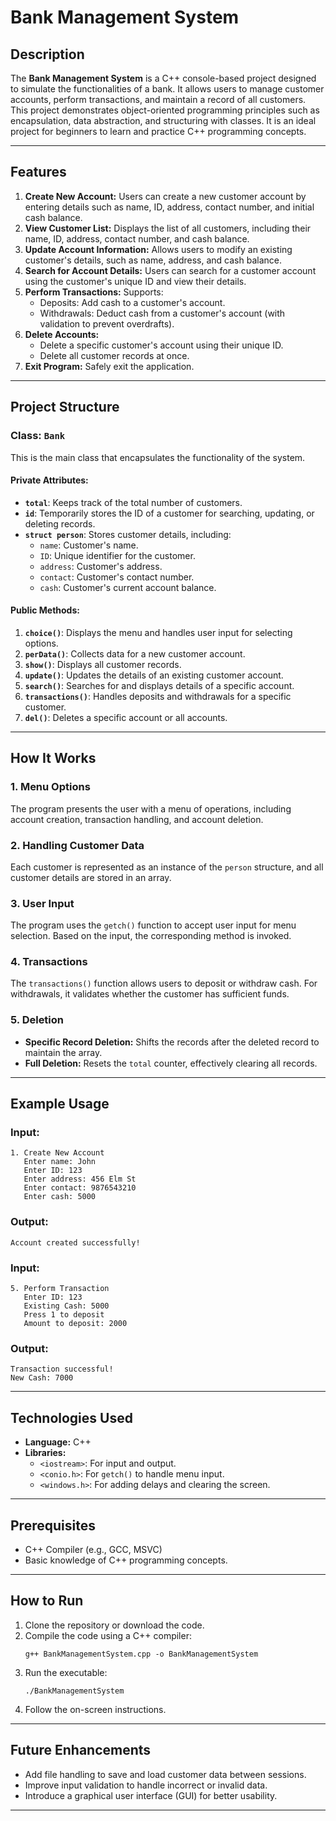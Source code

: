# Bank Management System

## Description
The **Bank Management System** is a C++ console-based project designed to simulate the functionalities of a bank. It allows users to manage customer accounts, perform transactions, and maintain a record of all customers. This project demonstrates object-oriented programming principles such as encapsulation, data abstraction, and structuring with classes. It is an ideal project for beginners to learn and practice C++ programming concepts.

---

## Features
1. **Create New Account:** Users can create a new customer account by entering details such as name, ID, address, contact number, and initial cash balance.
2. **View Customer List:** Displays the list of all customers, including their name, ID, address, contact number, and cash balance.
3. **Update Account Information:** Allows users to modify an existing customer's details, such as name, address, and cash balance.
4. **Search for Account Details:** Users can search for a customer account using the customer's unique ID and view their details.
5. **Perform Transactions:** Supports:
   - Deposits: Add cash to a customer's account.
   - Withdrawals: Deduct cash from a customer's account (with validation to prevent overdrafts).
6. **Delete Accounts:**
   - Delete a specific customer's account using their unique ID.
   - Delete all customer records at once.
7. **Exit Program:** Safely exit the application.

---

## Project Structure
### Class: `Bank`
This is the main class that encapsulates the functionality of the system.

#### Private Attributes:
- **`total`**: Keeps track of the total number of customers.
- **`id`**: Temporarily stores the ID of a customer for searching, updating, or deleting records.
- **`struct person`**: Stores customer details, including:
  - `name`: Customer's name.
  - `ID`: Unique identifier for the customer.
  - `address`: Customer's address.
  - `contact`: Customer's contact number.
  - `cash`: Customer's current account balance.

#### Public Methods:
1. **`choice()`**: Displays the menu and handles user input for selecting options.
2. **`perData()`**: Collects data for a new customer account.
3. **`show()`**: Displays all customer records.
4. **`update()`**: Updates the details of an existing customer account.
5. **`search()`**: Searches for and displays details of a specific account.
6. **`transactions()`**: Handles deposits and withdrawals for a specific customer.
7. **`del()`**: Deletes a specific account or all accounts.

---

## How It Works
### 1. Menu Options
The program presents the user with a menu of operations, including account creation, transaction handling, and account deletion.

### 2. Handling Customer Data
Each customer is represented as an instance of the `person` structure, and all customer details are stored in an array.

### 3. User Input
The program uses the `getch()` function to accept user input for menu selection. Based on the input, the corresponding method is invoked.

### 4. Transactions
The `transactions()` function allows users to deposit or withdraw cash. For withdrawals, it validates whether the customer has sufficient funds.

### 5. Deletion
- **Specific Record Deletion:** Shifts the records after the deleted record to maintain the array.
- **Full Deletion:** Resets the `total` counter, effectively clearing all records.

---

## Example Usage
### Input:
```
1. Create New Account
   Enter name: John
   Enter ID: 123
   Enter address: 456 Elm St
   Enter contact: 9876543210
   Enter cash: 5000
```

### Output:
```
Account created successfully!
```

### Input:
```
5. Perform Transaction
   Enter ID: 123
   Existing Cash: 5000
   Press 1 to deposit
   Amount to deposit: 2000
```

### Output:
```
Transaction successful!
New Cash: 7000
```

---

## Technologies Used
- **Language:** C++
- **Libraries:**
  - `<iostream>`: For input and output.
  - `<conio.h>`: For `getch()` to handle menu input.
  - `<windows.h>`: For adding delays and clearing the screen.

---

## Prerequisites
- C++ Compiler (e.g., GCC, MSVC)
- Basic knowledge of C++ programming concepts.

---

## How to Run
1. Clone the repository or download the code.
2. Compile the code using a C++ compiler:
   ```
   g++ BankManagementSystem.cpp -o BankManagementSystem
   ```
3. Run the executable:
   ```
   ./BankManagementSystem
   ```
4. Follow the on-screen instructions.

---

## Future Enhancements
- Add file handling to save and load customer data between sessions.
- Improve input validation to handle incorrect or invalid data.
- Introduce a graphical user interface (GUI) for better usability.

---
